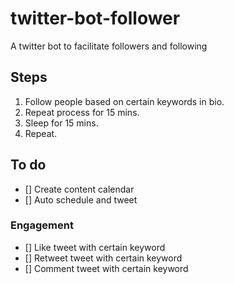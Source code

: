 # twitter-bot-follower

A twitter bot to facilitate followers and following

## Steps

1. Follow people based on certain keywords in bio.
2. Repeat process for 15 mins.
3. Sleep for 15 mins.
4. Repeat.

## To do

- [] Create content calendar
- [] Auto schedule and tweet

### Engagement

- [] Like tweet with certain keyword
- [] Retweet tweet with certain keyword
- [] Comment tweet with certain keyword
